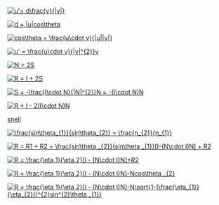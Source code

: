 <a href="http://www.codecogs.com/eqnedit.php?latex=u'=&space;d\frac{v}{|v|}" target="_blank"><img src="http://latex.codecogs.com/gif.latex?u'=&space;d\frac{v}{|v|}" title="u'= d\frac{v}{|v|}" /></a>

<a href="http://www.codecogs.com/eqnedit.php?latex=d&space;=&space;|u|cos\theta" target="_blank"><img src="http://latex.codecogs.com/gif.latex?d&space;=&space;|u|cos\theta" title="d = |u|cos\theta" /></a>

<a href="http://www.codecogs.com/eqnedit.php?latex=cos\theta&space;=&space;\frac{u\cdot&space;v}{|u||v|}" target="_blank"><img src="http://latex.codecogs.com/gif.latex?cos\theta&space;=&space;\frac{u\cdot&space;v}{|u||v|}" title="cos\theta = \frac{u\cdot v}{|u||v|}" /></a>

<a href="http://www.codecogs.com/eqnedit.php?latex=u'&space;=&space;\frac{u\cdot&space;v}{|v|^{2}}v" target="_blank"><img src="http://latex.codecogs.com/gif.latex?u'&space;=&space;\frac{u\cdot&space;v}{|v|^{2}}v" title="u' = \frac{u\cdot v}{|v|^{2}}v" /></a>

<a href="http://www.codecogs.com/eqnedit.php?latex=N&space;=&space;2S" target="_blank"><img src="http://latex.codecogs.com/gif.latex?N&space;=&space;2S" title="N = 2S" /></a>

<a href="http://www.codecogs.com/eqnedit.php?latex=R&space;=&space;I&space;&plus;&space;2S" target="_blank"><img src="http://latex.codecogs.com/gif.latex?R&space;=&space;I&space;&plus;&space;2S" title="R = I + 2S" /></a>

<a href="http://www.codecogs.com/eqnedit.php?latex=S&space;=&space;-\frac{I\cdot&space;N}{|N|^{2}}N&space;=&space;-(I\cdot&space;N)N" target="_blank"><img src="http://latex.codecogs.com/gif.latex?S&space;=&space;-\frac{I\cdot&space;N}{|N|^{2}}N&space;=&space;-(I\cdot&space;N)N" title="S = -\frac{I\cdot N}{|N|^{2}}N = -(I\cdot N)N" /></a>

<a href="http://www.codecogs.com/eqnedit.php?latex=R&space;=&space;I&space;-&space;2(I\cdot&space;N)N" target="_blank"><img src="http://latex.codecogs.com/gif.latex?R&space;=&space;I&space;-&space;2(I\cdot&space;N)N" title="R = I - 2(I\cdot N)N" /></a>

[snell](https://en.wikipedia.org/wiki/Snell%27s_law)

<a href="http://www.codecogs.com/eqnedit.php?latex=\frac{sin\theta_{1}}{sin\theta_{2}}&space;=&space;\frac{n_{2}}{n_{1}}" target="_blank"><img src="http://latex.codecogs.com/gif.latex?\frac{sin\theta_{1}}{sin\theta_{2}}&space;=&space;\frac{n_{2}}{n_{1}}" title="\frac{sin\theta_{1}}{sin\theta_{2}} = \frac{n_{2}}{n_{1}}" /></a>

<a href="http://www.codecogs.com/eqnedit.php?latex=R&space;=&space;R1&space;&plus;&space;R2&space;=&space;\frac{sin\theta&space;_{2}}{sin\theta&space;_{1}}[I-(N\cdot&space;I)N]&space;&plus;&space;R2" target="_blank"><img src="http://latex.codecogs.com/gif.latex?R&space;=&space;R1&space;&plus;&space;R2&space;=&space;\frac{sin\theta&space;_{2}}{sin\theta&space;_{1}}[I-(N\cdot&space;I)N]&space;&plus;&space;R2" title="R = R1 + R2 = \frac{sin\theta _{2}}{sin\theta _{1}}[I-(N\cdot I)N] + R2" /></a>

<a href="http://www.codecogs.com/eqnedit.php?latex=R&space;=&space;\frac{\eta&space;1}{\eta&space;2}[I&space;-&space;(N\cdot&space;I)N]&plus;R2" target="_blank"><img src="http://latex.codecogs.com/gif.latex?R&space;=&space;\frac{\eta&space;1}{\eta&space;2}[I&space;-&space;(N\cdot&space;I)N]&plus;R2" title="R = \frac{\eta 1}{\eta 2}[I - (N\cdot I)N]+R2" /></a>

<a href="http://www.codecogs.com/eqnedit.php?latex=R&space;=&space;\frac{\eta&space;1}{\eta&space;2}[I&space;-&space;(N\cdot&space;I)N]-Ncos\theta&space;_{2}" target="_blank"><img src="http://latex.codecogs.com/gif.latex?R&space;=&space;\frac{\eta&space;1}{\eta&space;2}[I&space;-&space;(N\cdot&space;I)N]-Ncos\theta&space;_{2}" title="R = \frac{\eta 1}{\eta 2}[I - (N\cdot I)N]-Ncos\theta _{2}" /></a>

<a href="http://www.codecogs.com/eqnedit.php?latex=R&space;=&space;\frac{\eta&space;1}{\eta&space;2}[I&space;-&space;(N\cdot&space;I)N]-N\sqrt{1-(\frac{\eta_{1}}{\eta_{2}})^{2}sin^{2}\theta&space;_{1}}" target="_blank"><img src="http://latex.codecogs.com/gif.latex?R&space;=&space;\frac{\eta&space;1}{\eta&space;2}[I&space;-&space;(N\cdot&space;I)N]-N\sqrt{1-(\frac{\eta_{1}}{\eta_{2}})^{2}sin^{2}\theta&space;_{1}}" title="R = \frac{\eta 1}{\eta 2}[I - (N\cdot I)N]-N\sqrt{1-(\frac{\eta_{1}}{\eta_{2}})^{2}sin^{2}\theta _{1}}" /></a>

